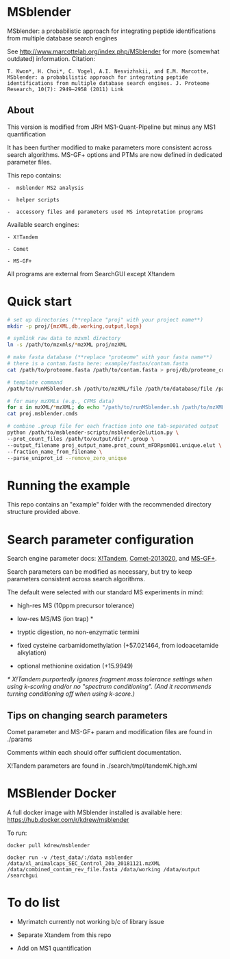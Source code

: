 # MSblender 
MSblender: a probabilistic approach for integrating peptide identifications
from multiple database search engines
 
See http://www.marcottelab.org/index.php/MSblender for more (somewhat outdated) information.
 Citation:

    T. Kwon*, H. Choi*, C. Vogel, A.I. Nesvizhskii, and E.M. Marcotte, MSblender: a probabilistic approach for integrating peptide identifications from multiple database search engines. J. Proteome Research, 10(7): 2949–2958 (2011) Link 


## About

   This version is modified from JRH MS1-Quant-Pipeline but minus any MS1 quantification
   
   It has been further modified to make parameters more consistent across search algorithms.
   MS-GF+ options and PTMs are now defined in dedicated parameter files.
   
   This repo contains:

    -  msblender MS2 analysis

    -  helper scripts

    -  accessory files and parameters used MS intepretation programs


   Available search engines:

    - X!Tandem

    - Comet

    - MS-GF+

   All programs are external from SearchGUI except X!tandem

# Quick start

   ```bash
   # set up directories (**replace "proj" with your project name**)
   mkdir -p proj/{mzXML,db,working,output,logs}
   ```

   ```bash
   # symlink raw data to mzxml directory
   ln -s /path/to/mzxmls/*mzXML proj/mzXML
   ```

   ```bash
   # make fasta database (**replace "proteome" with your fasta name**)
   # there is a contam.fasta here: example/fastas/contam.fasta
   cat /path/to/proteome.fasta /path/to/contam.fasta > proj/db/proteome_contam.combined.fasta
   ```

   ```bash
   # template command
   /path/to/runMSblender.sh /path/to/mzXML/file /path/to/database/file /path/to/working/dir/ /path/to/output/dir
   ```

   ```bash
   # for many mzXMLs (e.g., CFMS data)
   for x in mzXML/*mzXML; do echo "/path/to/runMSblender.sh /path/to/mzXML/${x} /path/to/db/proteome_contam.combined.fasta /path/to/working/dir/ /path/to/output/dir/"; done > proj.msblender.cmds
   cat proj.msblender.cmds 
   ```

   ```bash
   # combine .group file for each fraction into one tab-separated output
   python /path/to/msblender-scripts/msblender2elution.py \
   --prot_count_files /path/to/output/dir/*.group \
   --output_filename proj_output_name.prot_count_mFDRpsm001.unique.elut \
   --fraction_name_from_filename \
   --parse_uniprot_id --remove_zero_unique
   ```

# Running the example

This repo contains an "example" folder with the recommended directory structure provided above.

# Search parameter configuration

   Search engine parameter docs: [X!Tandem](https://www.thegpm.org/TANDEM/api/index.html), [Comet-2013020](http://comet-ms.sourceforge.net/parameters/parameters_201302/), and [MS-GF+](https://bix-lab.ucsd.edu/pages/viewpage.action?pageId=13533355).


   Search parameters can be modified as necessary, but try to keep parameters consistent across search algorithms.

   The default were selected with our standard MS experiments in mind:
   
   - high-res MS (10ppm precursor tolerance)
   
   - low-res MS/MS (ion trap) \*
   
   - tryptic digestion, no non-enzymatic termini
   
   - fixed cysteine carbamidomethylation (+57.021464, from iodoacetamide alkylation)
   
   - optional methionine oxidation (+15.9949)


   _\* X!Tandem purportedly ignores fragment mass tolerance settings when using k-scoring and/or no "spectrum conditioning". (And it recommends turning conditioning off when using k-score.)_


## Tips on changing search parameters

   Comet parameter and MS-GF+ param and modification files are found in ./params

   Comments within each should offer sufficient documentation.

   X!Tandem parameters are found in ./search/tmpl/tandemK.high.xml
 
# MSBlender Docker

A full docker image with MSblender installed is available here: https://hub.docker.com/r/kdrew/msblender

To run: 
```
docker pull kdrew/msblender

docker run -v /test_data/:/data msblender /data/xl_animalcaps_SEC_Control_20a_20181121.mzXML /data/combined_contam_rev_file.fasta /data/working /data/output /searchgui
```

# To do list

   - Myrimatch currently not working b/c of library issue 
  
   - Separate Xtandem from this repo
  
   - Add on MS1 quantification
